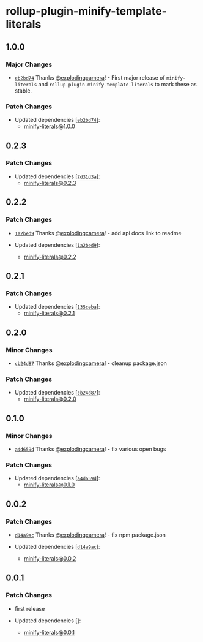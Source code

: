 # rollup-plugin-minify-template-literals

## 1.0.0

### Major Changes

- [`eb2bd74`](https://github.com/explodingcamera/esm/commit/eb2bd74d7150d4bda09779d9e47bb230c34056fc) Thanks [@explodingcamera](https://github.com/explodingcamera)! - First major release of `minify-literals` and `rollup-plugin-minify-template-literals` to mark these as stable.

### Patch Changes

- Updated dependencies [[`eb2bd74`](https://github.com/explodingcamera/esm/commit/eb2bd74d7150d4bda09779d9e47bb230c34056fc)]:
  - minify-literals@1.0.0

## 0.2.3

### Patch Changes

- Updated dependencies [[`7d31d3a`](https://github.com/explodingcamera/esm/commit/7d31d3aa301e519209c8019d9675434a1a011f03)]:
  - minify-literals@0.2.3

## 0.2.2

### Patch Changes

- [`1a2bed9`](https://github.com/explodingcamera/esm/commit/1a2bed92806690fe6bd2eba714c81d05d4d725c8) Thanks [@explodingcamera](https://github.com/explodingcamera)! - add api docs link to readme

- Updated dependencies [[`1a2bed9`](https://github.com/explodingcamera/esm/commit/1a2bed92806690fe6bd2eba714c81d05d4d725c8)]:
  - minify-literals@0.2.2

## 0.2.1

### Patch Changes

- Updated dependencies [[`135ceba`](https://github.com/explodingcamera/esm/commit/135cebae5020bb17694600792785eddb4e5e3bab)]:
  - minify-literals@0.2.1

## 0.2.0

### Minor Changes

- [`cb24d87`](https://github.com/explodingcamera/esm/commit/cb24d87d3027b6da3477a2ab8eb7e9fe79ba5656) Thanks [@explodingcamera](https://github.com/explodingcamera)! - cleanup package.json

### Patch Changes

- Updated dependencies [[`cb24d87`](https://github.com/explodingcamera/esm/commit/cb24d87d3027b6da3477a2ab8eb7e9fe79ba5656)]:
  - minify-literals@0.2.0

## 0.1.0

### Minor Changes

- [`a4d659d`](https://github.com/explodingcamera/esm/commit/a4d659da28294c2ed787f39c0062183a38677eb1) Thanks [@explodingcamera](https://github.com/explodingcamera)! - fix various open bugs

### Patch Changes

- Updated dependencies [[`a4d659d`](https://github.com/explodingcamera/esm/commit/a4d659da28294c2ed787f39c0062183a38677eb1)]:
  - minify-literals@0.1.0

## 0.0.2

### Patch Changes

- [`d14a9ac`](https://github.com/explodingcamera/esm/commit/d14a9accdcd602695ca97ad3189247a5c19545b5) Thanks [@explodingcamera](https://github.com/explodingcamera)! - fix npm package.json

- Updated dependencies [[`d14a9ac`](https://github.com/explodingcamera/esm/commit/d14a9accdcd602695ca97ad3189247a5c19545b5)]:
  - minify-literals@0.0.2

## 0.0.1

### Patch Changes

- first release

- Updated dependencies []:
  - minify-literals@0.0.1
